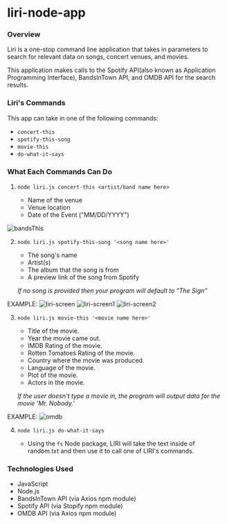 # liri-node-app

### Overview

Liri is a one-stop command line application that takes in parameters to search for relevant data on songs, concert venues, and movies.

This application makes calls to the Spotify API(also known as Application Programming Interface), BandsInTown API, and OMDB API for the search results.

### Liri's Commands

This app can take in one of the following commands:

* `concert-this`
* `spotify-this-song`
* `movie-this`
* `do-what-it-says`

### What Each Commands Can Do

1. `node liri.js concert-this <artist/band name here>`

     * Name of the venue
     * Venue location
     * Date of the Event ("MM/DD/YYYY")

![bandsThis](https://user-images.githubusercontent.com/53619333/68173856-4f9f1800-ff4a-11e9-987d-7f314ca88d54.png)


2. `node liri.js spotify-this-song '<song name here>'`

     * The song's name
     * Artist(s)
     * The album that the song is from
     * A preview link of the song from Spotify
     

   *If no song is provided then your program will default to "The Sign"*

EXAMPLE:
![liri-screen](https://user-images.githubusercontent.com/53619333/68173501-321d7e80-ff49-11e9-8c10-52ea3a0d5e8e.png)
![liri-screen1](https://user-images.githubusercontent.com/53619333/68173502-321d7e80-ff49-11e9-839f-e0cb780bb80b.png)
![liri-screen2](https://user-images.githubusercontent.com/53619333/68173503-321d7e80-ff49-11e9-8d72-28cd6356f181.png)


3. `node liri.js movie-this '<movie name here>'`

     * Title of the movie.
     * Year the movie came out.
     * IMDB Rating of the movie.
     * Rotten Tomatoes Rating of the movie.
     * Country where the movie was produced.
     * Language of the movie.
     * Plot of the movie.
     * Actors in the movie.

   *If the user doesn't type a movie in, the program will output data for the movie 'Mr. Nobody.'*

EXAMPLE:
![omdb](https://user-images.githubusercontent.com/53619333/68173754-f46d2580-ff49-11e9-97f6-6712c67833c3.png)


4. `node liri.js do-what-it-says`

   * Using the `fs` Node package, LIRI will take the text inside of random.txt and then use it to call one of LIRI's commands.


### Technologies Used

* JavaScript
* Node.js
* BandsInTown API (via Axios npm module)
* Spotify API (via Stopify npm module)
* OMDB API (via Axios npm module)
